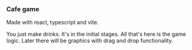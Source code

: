 ### Cafe game

Made with react, typescript and vite.

You just make drinks. It's in the initial stages. All that's here is the game logic. Later there will be graphics with drag and drop functionality.

